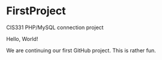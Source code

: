 # FirstProject
CIS331 PHP/MySQL connection project

Hello, World!

We are continuing our first GitHub project. This is rather fun.

